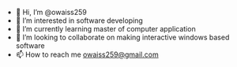 - 👋 Hi, I’m @owaiss259
- 👀 I’m interested in software developing
- 🌱 I’m currently learning master of computer application
- 💞️ I’m looking to collaborate on making interactive windows based software
- 📫 How to reach me owaiss259@gmail.com

<!---
owaiss259/owaiss259 is a ✨ special ✨ repository because its `README.md` (this file) appears on your GitHub profile.
You can click the Preview link to take a look at your changes.
--->

